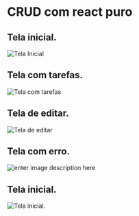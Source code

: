 # CRUD com react puro

## Tela inicial.

![Tela Inicial](https://previews.dropbox.com/p/thumb/AA4K1OQPIVDQ5PXXgxuIKUU649I_aPGMfv0xe_ZRJ2GnkGllJjJopOpavXpOvGDdsnOsDvtHlzOwIFleyYRCjWUls-lE8o-Go0cTWXaXlyuySdIm1k43QlG5K8IVNH1NgGQ2PYXJiE45diV5NkKhYqx9uDdI2asLBg_3mNY7F5goDPwGw5wWfcWnrejQmNyMlkPF9Hifq6_Y7aJnLNJHH9Mg4iNK2YBfiAMwgZcH8AOQCW8RaQoOFSqR3X1YI_76P5b-sCXiGFmdaxrwi62OgzXDd1LEILy36kMd5eJq5EUHtCDjiVngRD6F5COUvBxHMFbqwtVzPfTAea4inWN3AXPLv4Bh231aPAEURUCkFRZ0Mg/p.png?fv_content=true&size_mode=5)

## Tela com tarefas.

![Tela com tarefas](https://previews.dropbox.com/p/thumb/AA4sI5QzPb1o-WQvDxOXw9LOmf5AsWZq9EXFKZte3cZhKdIg82Lv_P4BM1GXsVhMsGC5KTwfkMT-6Lx0PwJKqIkaGS3hZGY6FEDxfIWiTFHKYIBcFwLPFSKY7u7G83JGgH8T7tbyUwJCzvijQzWntejbJo9eZh-VkENapbd4Nh6IhZ0OQr-Rea7fkIQURVAbjIdHarxePRPYHp7JW-1AeRvuCfa-ign6P3oVjvwKqDs5hCOTvC8SPRxgUOvFoqLQmUaMsSLo8A_SYrxMLGROfbrAmw9atgJAfhVAAPb6IWQ_VJ1TV41Y2Ut4hEXOh09YrKH6pd2fQr_k1yUhrL5JxYQ2ANQyg5PC34kSYqbxtDEY4A/p.png?fv_content=true&size_mode=5)

## Tela de editar.

![Tela de editar](https://previews.dropbox.com/p/thumb/AA4w20EHjJwpIc7VKfe5oVh4EgoocUu_DdX--_N1v5tNF7fXuK_sj6fSsRiKhUO29JztYd_OKT44jTYBuNVA26XOpgCLTp_7PTVWZA-vDs-9wwnxhziOa7UZl0G6J5DpgnUjWNasllmULlpqWIo5lzTeKKZU0iqYT94_QfA5VJXkvCfnlliNG07MCTNQkr4FBfo_IdVMzHeJOIut-NRoxBy6dfNSrXSr7CXEtBn07gl7eHV8p923fYJq00ut7icw1u203kVvjUcZAUkDjDOFmLrbnrFZI43fmhiwIVBNhl7lT0mqKhBgR6L_aH4WLLpc09IHAxVJJEWLuxz3hVLaBIcxVE-HqZWtPsS-Mc1ONqeA6w/p.png?fv_content=true&size_mode=5)

## Tela com erro.

![enter image description here](https://previews.dropbox.com/p/thumb/AA7eI3aENSRNA5LNVM-Wjd3FzuslFayv189lkzbr8ThXpEnieY8bzG6zLtiyhnEA0yVot-OViFNhwaE20I0RBQkhotJ2cUrSn_lABYIwV6Za_uALqjtNWTuLKT89zuVS1SJMo_fMcRXmttssPksX5HVSOrmrZxOmxbMXAYdQM0DyR9ztkPiRb9IvqLGygzDQVBWtckDuJCYE0QX4tEMgLYIyCeuh7CF53ZnToqZvusSKZadryWgwXwedkTMphY1m2HIR1zONqpmIDkpVUApB4bhz-hLTLyzouKUb-H_LKJdRgpD73TbpXX19iJpmcjWMP_dmCTTQyrDscEO4KrF5DA3pzn5wgZ0KogsGMqSuDOqBdQ/p.png?fv_content=true&size_mode=5)


<p align="center">
<h2>Tela inicial.</h2>
 <img src="./assets/img/1-Tela-inicial.png" alt="Tela inicial.">

</p>